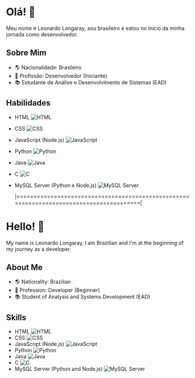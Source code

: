 # Olá! 👋

Meu nome é Leonardo Longaray, sou brasileiro e estou no início da minha jornada como desenvolvedor.

## Sobre Mim
- 🌎 Nacionalidade: Brasileiro
- 💼 Profissão: Desenvolvedor (Iniciante)
- 📚 Estudante de Análise e Desenvolvimento de Sistemas (EAD)

## Habilidades
- HTML ![HTML](https://img.shields.io/badge/profici%C3%AAncia-Iniciante-green)
- CSS ![CSS](https://img.shields.io/badge/profici%C3%AAncia-Iniciante-green)
- JavaScript (Node.js) ![JavaScript](https://img.shields.io/badge/profici%C3%AAncia-Iniciante-green)
- Python ![Python](https://img.shields.io/badge/profici%C3%AAncia-Iniciante%20a%20Intermedi%C3%A1rio-yellowgreen)
- Java ![Java](https://img.shields.io/badge/profici%C3%AAncia-B%C3%A1sico-red)
- C ![C](https://img.shields.io/badge/profici%C3%AAncia-Intermedi%C3%A1rio-yellow)
- MySQL Server (Python e Node.js) ![MySQL Server](https://img.shields.io/badge/profici%C3%AAncia-Iniciante%20a%20Intermedi%C3%A1rio-yellowgreen)

  |========================================================================================|

# Hello! 👋

My name is Leonardo Longaray, I am Brazilian and I'm at the beginning of my journey as a developer.

## About Me
- 🌎 Nationality: Brazilian
- 💼 Profession: Developer (Beginner)
- 📚 Student of Analysis and Systems Development (EAD)

## Skills
- HTML ![HTML](https://img.shields.io/badge/proficiency-Beginner-green)
- CSS ![CSS](https://img.shields.io/badge/proficiency-Beginner-green)
- JavaScript (Node.js) ![JavaScript](https://img.shields.io/badge/proficiency-Beginner-green)
- Python ![Python](https://img.shields.io/badge/proficiency-Beginner%20to%20Intermediate-yellowgreen)
- Java ![Java](https://img.shields.io/badge/proficiency-Basic-red)
- C ![C](https://img.shields.io/badge/proficiency-Intermediate-yellow)
- MySQL Server (Python and Node.js) ![MySQL Server](https://img.shields.io/badge/proficiency-Beginner%20to%20Intermediate-yellowgreen)

